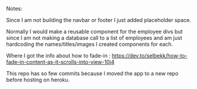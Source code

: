 Notes:

Since I am not building the navbar or footer I just added placeholder space.

Normally I would make a reusable component for the employee divs but since I am not making a database call to a list of employees and am just hardcoding the names/titles/images I created components for each. 


Where I got the info about how to fade-in : https://dev.to/selbekk/how-to-fade-in-content-as-it-scrolls-into-view-10j4


This repo has so few commits because I moved the app to a new repo before hosting on heroku.